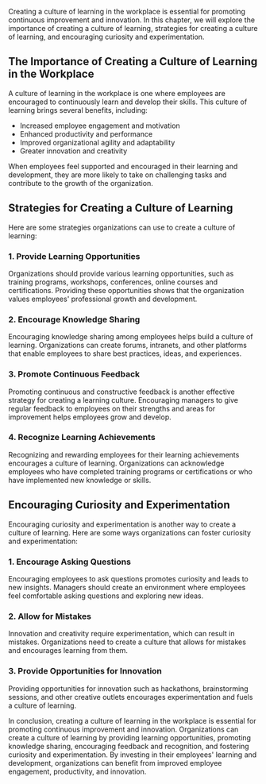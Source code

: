 
Creating a culture of learning in the workplace is essential for promoting continuous improvement and innovation. In this chapter, we will explore the importance of creating a culture of learning, strategies for creating a culture of learning, and encouraging curiosity and experimentation.

The Importance of Creating a Culture of Learning in the Workplace
-----------------------------------------------------------------

A culture of learning in the workplace is one where employees are encouraged to continuously learn and develop their skills. This culture of learning brings several benefits, including:

* Increased employee engagement and motivation
* Enhanced productivity and performance
* Improved organizational agility and adaptability
* Greater innovation and creativity

When employees feel supported and encouraged in their learning and development, they are more likely to take on challenging tasks and contribute to the growth of the organization.

Strategies for Creating a Culture of Learning
---------------------------------------------

Here are some strategies organizations can use to create a culture of learning:

### 1. Provide Learning Opportunities

Organizations should provide various learning opportunities, such as training programs, workshops, conferences, online courses and certifications. Providing these opportunities shows that the organization values employees' professional growth and development.

### 2. Encourage Knowledge Sharing

Encouraging knowledge sharing among employees helps build a culture of learning. Organizations can create forums, intranets, and other platforms that enable employees to share best practices, ideas, and experiences.

### 3. Promote Continuous Feedback

Promoting continuous and constructive feedback is another effective strategy for creating a learning culture. Encouraging managers to give regular feedback to employees on their strengths and areas for improvement helps employees grow and develop.

### 4. Recognize Learning Achievements

Recognizing and rewarding employees for their learning achievements encourages a culture of learning. Organizations can acknowledge employees who have completed training programs or certifications or who have implemented new knowledge or skills.

Encouraging Curiosity and Experimentation
-----------------------------------------

Encouraging curiosity and experimentation is another way to create a culture of learning. Here are some ways organizations can foster curiosity and experimentation:

### 1. Encourage Asking Questions

Encouraging employees to ask questions promotes curiosity and leads to new insights. Managers should create an environment where employees feel comfortable asking questions and exploring new ideas.

### 2. Allow for Mistakes

Innovation and creativity require experimentation, which can result in mistakes. Organizations need to create a culture that allows for mistakes and encourages learning from them.

### 3. Provide Opportunities for Innovation

Providing opportunities for innovation such as hackathons, brainstorming sessions, and other creative outlets encourages experimentation and fuels a culture of learning.

In conclusion, creating a culture of learning in the workplace is essential for promoting continuous improvement and innovation. Organizations can create a culture of learning by providing learning opportunities, promoting knowledge sharing, encouraging feedback and recognition, and fostering curiosity and experimentation. By investing in their employees' learning and development, organizations can benefit from improved employee engagement, productivity, and innovation.
